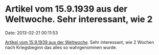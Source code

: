 Artikel vom 15.9.1939 aus der Weltwoche. Sehr interessant, wie 2
================================================================

Date: 2013-02-21 00:11:53

[Artikel vom 15.9.1939 aus der
Weltwoche](http://www.weltwoche.ch/index.php?id=547174). Sehr
interessant, wie 2 Wochen nach Kriegsbeginn das alles so wahrgenommen
wurde.
